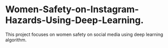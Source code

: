 # Women-Safety-on-Instagram-Hazards-Using-Deep-Learning.
This project focuses on women safety on social media using deep learning algorithm.
